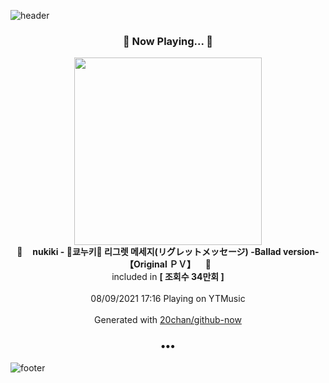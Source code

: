 ![header](https://capsule-render.vercel.app/api?type=wave&height=170&section=header&text=Hi.%20I'm%20SHIFT&fontColor=090707&fontAlignX=45&fontAlignY=65&fontSize=100)

<h3 align="center">🎵 Now Playing... 🎵</h3>
<p align="center">
  <a href="https://music.youtube.com/watch?v=B7AEoFvEcbA">
    <img width="300" src="https://i.ytimg.com/vi/B7AEoFvEcbA/sddefault.jpg?sqp=-oaymwEWCJADEOEBIAQqCghqEJQEGHgg6AJIWg&rs">
  </a>
  <br>
  🎵&nbsp&nbsp&nbsp <b>nukiki - 💛쿄누키💛 리그렛 메세지(リグレットメッセージ) -Ballad version- 【Original ＰＶ】</b> &nbsp&nbsp&nbsp🎵
  <br>
  included in <b>[ 조회수 34만회 ]</b>
  
  <br />
  <br />
  08/09/2021 17:16 Playing on YTMusic
  <br />
  <br />
  Generated with <a href="https://github.com/20chan/github-now">20chan/github-now</a>
</p>

<h3 align="center">•••</h3>

![footer](https://capsule-render.vercel.app/api?type=wave&height=150&section=footer)
